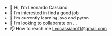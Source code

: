 - 👋 Hi, I’m Leonardo Cassiano 
- 👀 I’m interested in find a good job 
- 🌱 I’m currently learning java and pyton
- 💞️ I’m looking to collaborate on ...
- 📫 How to reach me Leocassiano11@gmail.com

<!---
Xablau14/Xablau14 is a ✨ special ✨ repository because its `README.md` (this file) appears on your GitHub profile.
You can click the Preview link to take a look at your changes.
--->
